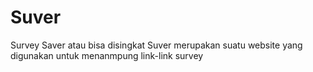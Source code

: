# Suver
Survey Saver atau bisa disingkat Suver merupakan suatu website yang digunakan untuk menanmpung link-link survey
